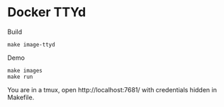 Docker TTYd
===========

Build

    make image-ttyd

Demo

    make images
    make run

You are in a tmux, open http://localhost:7681/ with credentials hidden in Makefile.
